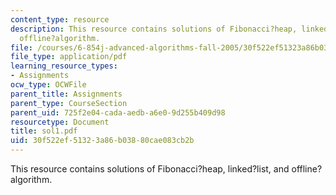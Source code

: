 ```yaml
---
content_type: resource
description: This resource contains solutions of Fibonacci?heap, linked?list, and
  offline?algorithm.
file: /courses/6-854j-advanced-algorithms-fall-2005/30f522ef51323a86b03880cae083cb2b_sol1.pdf
file_type: application/pdf
learning_resource_types:
- Assignments
ocw_type: OCWFile
parent_title: Assignments
parent_type: CourseSection
parent_uid: 725f2e04-cada-aedb-a6e0-9d255b409d98
resourcetype: Document
title: sol1.pdf
uid: 30f522ef-5132-3a86-b038-80cae083cb2b
---
```

This resource contains solutions of Fibonacci?heap, linked?list, and offline?algorithm.

